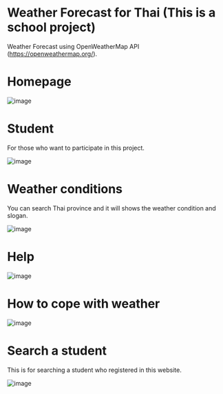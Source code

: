 # Weather Forecast for Thai (This is a school project)

Weather Forecast using OpenWeatherMap API (https://openweathermap.org/).

# Homepage

![image](../main/src/assets/readme-img/homepage.PNG)

# Student

For those who want to participate in this project.

![image](../main/src/assets/readme-img/student.PNG)

# Weather conditions

You can search Thai province and it will shows the weather condition and slogan.

![image](../main/src/assets/readme-img/search.PNG)

# Help

![image](../main/src/assets/readme-img/help.PNG)

# How to cope with weather

![image](../main/src/assets/readme-img/howto.PNG)

# Search a student

This is for searching a student who registered in this website.

![image](../main/src/assets/readme-img/searchstudent.png)
